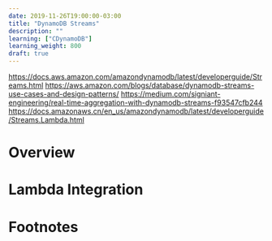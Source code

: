 ```yaml
---
date: 2019-11-26T19:00:00-03:00
title: "DynamoDB Streams"
description: ""
learning: ["CDynamoDB"]
learning_weight: 800
draft: true
---
```


https://docs.aws.amazon.com/amazondynamodb/latest/developerguide/Streams.html
https://aws.amazon.com/blogs/database/dynamodb-streams-use-cases-and-design-patterns/
https://medium.com/signiant-engineering/real-time-aggregation-with-dynamodb-streams-f93547cfb244
https://docs.amazonaws.cn/en_us/amazondynamodb/latest/developerguide/Streams.Lambda.html

# Overview



# Lambda Integration


# Footnotes


